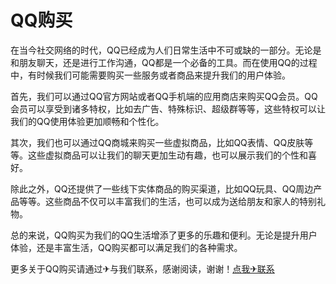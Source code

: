 # QQ购买

在当今社交网络的时代，QQ已经成为人们日常生活中不可或缺的一部分。无论是和朋友聊天，还是进行工作沟通，QQ都是一个必备的工具。而在使用QQ的过程中，有时候我们可能需要购买一些服务或者商品来提升我们的用户体验。

首先，我们可以通过QQ官方网站或者QQ手机端的应用商店来购买QQ会员。QQ会员可以享受到诸多特权，比如去广告、特殊标识、超级群等等，这些特权可以让我们的QQ使用体验更加顺畅和个性化。

其次，我们也可以通过QQ商城来购买一些虚拟商品，比如QQ表情、QQ皮肤等等。这些虚拟商品可以让我们的聊天更加生动有趣，也可以展示我们的个性和喜好。

除此之外，QQ还提供了一些线下实体商品的购买渠道，比如QQ玩具、QQ周边产品等等。这些商品不仅可以丰富我们的生活，也可以成为送给朋友和家人的特别礼物。

总的来说，QQ购买为我们的QQ生活增添了更多的乐趣和便利。无论是提升用户体验，还是丰富生活，QQ购买都可以满足我们的各种需求。

更多关于QQ购买请通过✈与我们联系，感谢阅读，谢谢！[点我✈联系](https://gg.k02.cc)